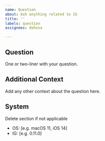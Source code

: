 ```yaml
---
name: Question
about: Ask anything related to IG
title: ''
labels: question
assignees: dehesa

---
```


## Question
One or two-liner with your question.

## Additional Context
Add any other context about the question here.

## System
Delete section if not applicable
 - OS: [e.g. macOS 11, iOS 14]
 - IG: [e.g. 0.11.0]
